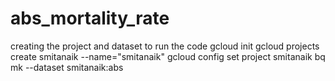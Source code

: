 # abs_mortality_rate

creating the project and dataset to run the code
gcloud init
gcloud projects create smitanaik --name="smitanaik"
gcloud config set project smitanaik
bq mk --dataset smitanaik:abs

